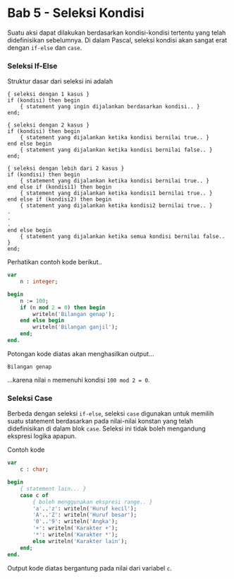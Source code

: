 # Bab 5 - Seleksi Kondisi

Suatu aksi dapat dilakukan berdasarkan kondisi-kondisi tertentu yang telah didefinisikan sebelumnya. Di dalam Pascal, seleksi kondisi akan sangat erat dengan `if-else` dan `case`.

### Seleksi If-Else ###

Struktur dasar dari seleksi ini adalah

```
{ seleksi dengan 1 kasus }
if (kondisi) then begin
    { statement yang ingin dijalankan berdasarkan kondisi.. }
end;

{ seleksi dengan 2 kasus }
if (kondisi) then begin
    { statement yang dijalankan ketika kondisi bernilai true.. }
end else begin
    { statement yang dijalankan ketika kondisi bernilai false.. }
end;

{ seleksi dengan lebih dari 2 kasus }
if (kondisi) then begin
    { statement yang dijalankan ketika kondisi bernilai true.. }
end else if (kondisi1) then begin
    { statement yang dijalankan ketika kondisi1 bernilai true.. }
end else if (kondisi2) then begin
    { statement yang dijalankan ketika kondisi2 bernilai true.. }
.
.
.
end else begin
    { statement yang dijalankan ketika semua kondisi bernilai false.. }
end;
```

Perhatikan contoh kode berikut..

```pas
var
    n : integer;

begin
    n := 100;
    if (n mod 2 = 0) then begin
        writeln('Bilangan genap');
    end else begin
        writeln('Bilangan ganjil');
    end;
end.
```

Potongan kode diatas akan menghasilkan output...

```
Bilangan genap
```

...karena nilai `n` memenuhi kondisi `100 mod 2 = 0`.

### Seleksi Case ###

Berbeda dengan seleksi `if-else`, seleksi `case` digunakan untuk memilih suatu statement berdasarkan pada nilai-nilai konstan yang telah didefinisikan di dalam blok `case`. Seleksi ini tidak boleh mengandung ekspresi logika apapun.

Contoh kode

```pas
var
    c : char;

begin
    { statement lain... }
    case c of
        { boleh menggunakan ekspresi range.. }
        'a'..'z': writeln('Huruf kecil');
        'A'..'Z': writeln('Huruf besar');
        '0'..'9': writeln('Angka');
        '+': writeln('Karakter +');
        '*': writeln('Karakter *');
        else writeln('Karakter lain');
    end;
end.
```

Output kode diatas bergantung pada nilai dari variabel `c`.
